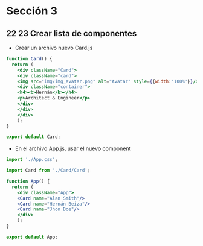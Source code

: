 # Sección 3

## 22 23 Crear lista de componentes

- Crear un archivo nuevo Card.js

````jsx
function Card() {
  return (
    <div className="Card">
    <div className="card">
    <img src="img/img_avatar.png" alt="Avatar" style={{width:'100%'}}/>
    <div className="container">
    <h4><b>Hernán</b></h4>
    <p>Architect & Engineer</p>
    </div>
    </div>
    </div>
    );
}

export default Card;
````

- En el archivo App.js, usar el nuevo component

````jsx
import './App.css';

import Card from './Card/Card';

function App() {
  return (
    <div className="App">
    <Card name="Alan Smith"/>
    <Card name="Hernán Beiza"/>
    <Card name="Jhon Doe"/>
    </div>
    );
}

export default App;
````